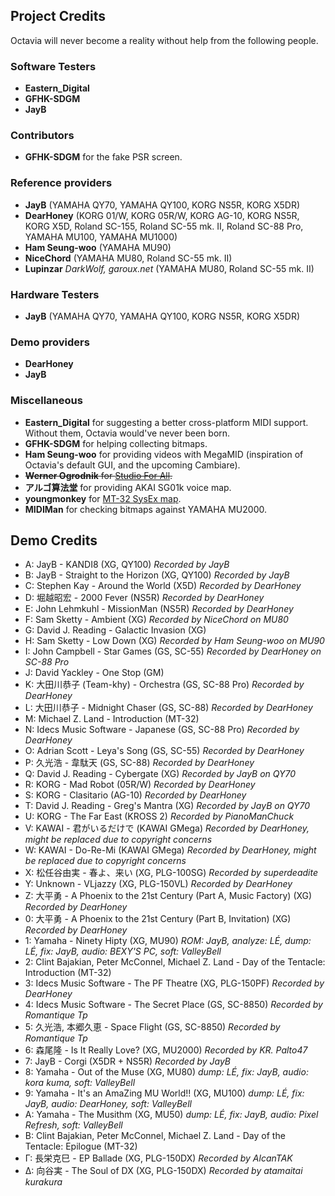## Project Credits
Octavia will never become a reality without help from the following people.

### Software Testers
* **Eastern_Digital**
* **GFHK-SDGM**
* **JayB**

### Contributors
* **GFHK-SDGM** for the fake PSR screen.

### Reference providers
* **JayB** (YAMAHA QY70, YAMAHA QY100, KORG NS5R, KORG X5DR)
* **DearHoney** (KORG 01/W, KORG 05R/W, KORG AG-10, KORG NS5R, KORG X5D, Roland SC-155, Roland SC-55 mk. II, Roland SC-88 Pro, YAMAHA MU100, YAMAHA MU1000)
* **Ham Seung-woo** (YAMAHA MU90)
* **NiceChord** (YAMAHA MU80, Roland SC-55 mk. II)
* **Lupinzar** _DarkWolf, garoux.net_ (YAMAHA MU80, Roland SC-55 mk. II)

### Hardware Testers
* **JayB** (YAMAHA QY70, YAMAHA QY100, KORG NS5R, KORG X5DR)

### Demo providers
* **DearHoney**
* **JayB**

### Miscellaneous
* **Eastern_Digital** for suggesting a better cross-platform MIDI support. Without them, Octavia would've never been born.
* **GFHK-SDGM** for helping collecting bitmaps.
* **Ham Seung-woo** for providing videos with MegaMID (inspiration of Octavia's default GUI, and the upcoming Cambiare).
* ~~**Werner Ogrodnik** for [Studio For All](http://studio4all.de/htmle/frameset090.html).~~
* **アルゴ算法堂** for providing AKAI SG01k voice map.
* **youngmonkey** for [MT-32 SysEx map](https://www.youngmonkey.ca/nose/audio_tech/synth/Roland-MT32.html).
* **MIDIMan** for checking bitmaps against YAMAHA MU2000.

## Demo Credits
* A: JayB - KANDI8 (XG, QY100) _Recorded by JayB_
* B: JayB - Straight to the Horizon (XG, QY100) _Recorded by JayB_
* C: Stephen Kay - Around the World (X5D) _Recorded by DearHoney_
* D: 堀越昭宏 - 2000 Fever (NS5R) _Recorded by DearHoney_
* E: John Lehmkuhl - MissionMan (NS5R) _Recorded by DearHoney_
* F: Sam Sketty - Ambient (XG) _Recorded by NiceChord on MU80_
* G: David J. Reading - Galactic Invasion (XG)
* H: Sam Sketty - Low Down (XG) _Recorded by Ham Seung-woo on MU90_
* I: John Campbell - Star Games (GS, SC-55) _Recorded by DearHoney on SC-88 Pro_
* J: David Yackley - One Stop (GM)
* K: 大田川恭子 (Team-khy) - Orchestra (GS, SC-88 Pro) _Recorded by DearHoney_
* L: 大田川恭子 - Midnight Chaser (GS, SC-88) _Recorded by DearHoney_
* M: Michael Z. Land - Introduction (MT-32)
* N: Idecs Music Software - Japanese (GS, SC-88 Pro) _Recorded by DearHoney_
* O: Adrian Scott - Leya's Song (GS, SC-55) _Recorded by DearHoney_
* P: 久光浩 - 韋駄天 (GS, SC-88) _Recorded by DearHoney_
* Q: David J. Reading - Cybergate (XG) _Recorded by JayB on QY70_
* R: KORG - Mad Robot (05R/W) _Recorded by DearHoney_
* S: KORG - Clasitario (AG-10) _Recorded by DearHoney_
* T: David J. Reading - Greg's Mantra (XG) _Recorded by JayB on QY70_
* U: KORG - The Far East (KROSS 2) _Recorded by PianoManChuck_
* V: KAWAI - 君がいるだけで (KAWAI GMega) _Recorded by DearHoney, might be replaced due to copyright concerns_
* W: KAWAI - Do-Re-Mi (KAWAI GMega) _Recorded by DearHoney, might be replaced due to copyright concerns_
* X: 松任谷由実 - 春よ、来い (XG, PLG-100SG) _Recorded by superdeadite_
* Y: Unknown - VLjazzy (XG, PLG-150VL) _Recorded by DearHoney_
* Z: 大平勇 - A Phoenix to the 21st Century (Part A, Music Factory) (XG) _Recorded by DearHoney_
* 0: 大平勇 - A Phoenix to the 21st Century (Part B, Invitation) (XG) _Recorded by DearHoney_
* 1: Yamaha - Ninety Hipty (XG, MU90) _ROM: JayB, analyze: LÉ, dump: LÉ, fix: JayB, audio: BEXY'S PC, soft: ValleyBell_
* 2: Clint Bajakian, Peter McConnel, Michael Z. Land - Day of the Tentacle: Introduction (MT-32)
* 3: Idecs Music Software - The PF Theatre (XG, PLG-150PF) _Recorded by DearHoney_
* 4: Idecs Music Software - The Secret Place (GS, SC-8850) _Recorded by Romantique Tp_
* 5: 久光浩, 本郷久恵 - Space Flight (GS, SC-8850) _Recorded by Romantique Tp_
* 6: 森尾隆 - Is It Really Love? (XG, MU2000) _Recorded by KR. Palto47_
* 7: JayB - Corgi (X5DR + NS5R) _Recorded by JayB_
* 8: Yamaha - Out of the Muse (XG, MU80) _dump: LÉ, fix: JayB, audio: kora kuma, soft: ValleyBell_
* 9: Yamaha - It's an AmaZing MU World!! (XG, MU100) _dump: LÉ, fix: JayB, audio: DearHoney, soft: ValleyBell_
* Α: Yamaha - The Musithm (XG, MU50) _dump: LÉ, fix: JayB, audio: Pixel Refresh, soft: ValleyBell_
* Β: Clint Bajakian, Peter McConnel, Michael Z. Land - Day of the Tentacle: Epilogue (MT-32)
* Γ: 長栄克巳 - EP Ballade (XG, PLG-150DX) _Recorded by AlcanTAK_
* Δ: 向谷実 - The Soul of DX (XG, PLG-150DX) _Recorded by atamaitai kurakura_